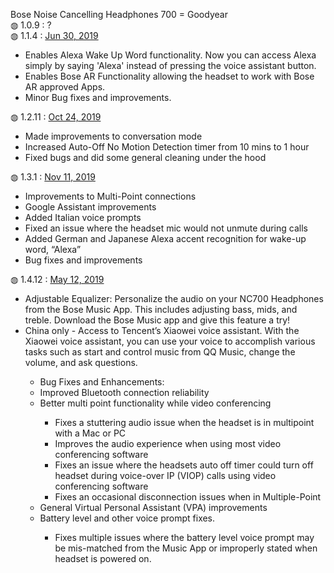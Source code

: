 Bose Noise Cancelling Headphones 700 = Goodyear</br>
&#9677; 1.0.9 : ?</br>
&#9677; 1.1.4 : <a href="https://community.bose.com/t5/Around-On-Ear-Headphones/Noise-Cancelling-Headphones-700-Firmware-Update-1-1-4-June-30/m-p/216079">Jun 30, 2019</a></br>
<ul>
  <li>Enables Alexa Wake Up Word functionality. Now you can access Alexa simply by saying 'Alexa' instead of pressing the voice assistant button.</li>
  <li>Enables Bose AR Functionality allowing the headset to work with Bose AR approved Apps.</li>
  <li>Minor Bug fixes and improvements.</li>
</ul>
&#9677; 1.2.11 : <a href="https://community.bose.com/t5/Around-On-Ear-Headphones/Noise-Cancelling-Headphones-700-firmware-update-1-2-11-October/td-p/246325">Oct 24, 2019</a></br>
<ul>
  <li>Made improvements to conversation mode</li>
  <li>Increased Auto-Off No Motion Detection timer from 10 mins to 1 hour</li>
  <li>Fixed bugs and did some general cleaning under the hood</li>
</ul>
&#9677; 1.3.1 : <a href="https://community.bose.com/t5/Around-On-Ear-Headphones/Noise-Cancelling-Headphones-700-Firmware-1-3-1-November-18-2019/m-p/252092">Nov 11, 2019</a></br>
<ul>
  <li>Improvements to Multi-Point connections</li>
  <li>Google Assistant improvements</li>
  <li>Added Italian voice prompts</li>
  <li>Fixed an issue where the headset mic would not unmute during calls</li>
  <li>Added German and Japanese Alexa accent recognition for wake-up word, “Alexa”</li>
  <li>Bug fixes and improvements</li>
</ul>


&#9677; 1.4.12 : <a href="https://community.bose.com/t5/Around-On-Ear-Headphones/Noise-Cancelling-700-Firmware-Update-1-4-12-May-12th-2020/m-p/300552">May 12, 2019</a></br>
<ul>
  <li>Adjustable Equalizer: Personalize the audio on your NC700 Headphones from the Bose Music App. This includes adjusting bass, mids, and treble. Download the Bose Music app and give this feature a try!</li>
  <li>China only - Access to Tencent’s Xiaowei voice assistant.  With the Xiaowei voice assistant, you can use your voice to accomplish various tasks such as start and control music from QQ Music, change the volume, and ask questions.</li>
  <ul>
  <li>Bug Fixes and Enhancements:</li>
    <li>Improved Bluetooth connection reliability</li>
    <li>Better multi point functionality while video conferencing</li>
    <ul>
      <li>Fixes a stuttering audio issue when the headset is in multipoint with a Mac or PC</li>
      <li>Improves the audio experience when using most video conferencing software</li>
      <li>Fixes an issue where the headsets auto off timer could turn off headset during voice-over IP (VIOP) calls using video conferencing software</li>
      <li>Fixes an occasional disconnection issues when in Multiple-Point</li>
    </ul>
    <li>General Virtual Personal Assistant (VPA) improvements</li>
    <li>Battery level and other voice prompt fixes.</li>
    <ul>
      <li>Fixes multiple issues where the battery level voice prompt may be mis-matched from the Music App or improperly stated when headset is powered on.</li>
    </ul>
  </ul>
</ul>
